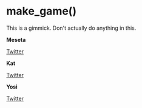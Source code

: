 # make_game()

This is a gimmick. Don't actually do anything in this.

**Meseta**

[Twitter](https://twitter.com/mesetatron)

**Kat**

[Twitter](https://twitter.com/katsaii)

**Yosi**

 [Twitter](https://twitter.com/YosiSpring)